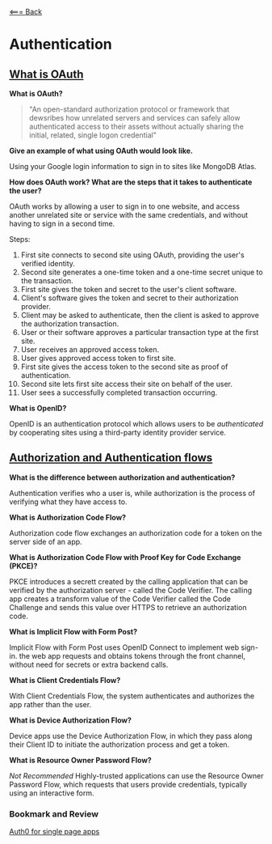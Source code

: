 [<=== Back](README.md)

# Authentication

## [What is OAuth](https://www.csoonline.com/article/3216404/what-is-oauth-how-the-open-authorization-framework-works.html)

**What is OAuth?**

> "An open-standard authorization protocol or framework that dewsribes how unrelated servers and services can safely allow authenticated access to their assets without actually sharing the initial, related, single logon credential"

**Give an example of what using OAuth would look like.**

Using your Google login information to sign in to sites like MongoDB Atlas.

**How does OAuth work? What are the steps that it takes to authenticate the user?**

OAuth works by allowing a user to sign in to one website, and access another unrelated site or service with the same credentials, and without having to sign in a second time. 

Steps:
1. First site connects to second site using OAuth, providing the user's verified identity.
2. Second site generates a one-time token and a one-time secret unique to the transaction.
3. First site gives the token and secret to the user's client software.
4. Client's software gives the token and secret to their authorization provider.
5. Client may be asked to authenticate, then the client is asked to approve the authorization transaction.
6. User or their software approves a particular transaction type at the first site.
7. User receives an approved access token.
8. User gives approved access token to first site.
9. First site gives the access token to the second site as proof of authentication.
10. Second site lets first site access their site on behalf of the user.
11. User sees a successfully completed transaction occurring.


**What is OpenID?**

OpenID is an authentication protocol which allows users to be *authenticated* by cooperating sites using a third-party identity provider service.

## [Authorization and Authentication flows](https://auth0.com/docs/get-started/authentication-and-authorization-flow)

**What is the difference between authorization and authentication?**

Authentication verifies who a user is, while authorization is the process of verifying what they have access to.

**What is Authorization Code Flow?**

Authorization code flow exchanges an authorization code for a token on the server side of an app.

**What is Authorization Code Flow with Proof Key for Code Exchange (PKCE)?**

PKCE introduces a secrett created by the calling application that can be verified by the authorization server - called the Code Verifier. The calling app creates a transform value of the Code Verifier called the Code Challenge and sends this value over HTTPS to retrieve an authorization code. 

**What is Implicit Flow with Form Post?**

Implicit Flow with Form Post uses OpenID Connect to implement web sign-in. the web app requests and obtains tokens through the front channel, without need for secrets or extra backend calls. 

**What is Client Credentials Flow?**

With Client Credentials Flow, the system authenticates and authorizes the app rather than the user. 

**What is Device Authorization Flow?**

Device apps use the Device Authorization Flow, in which they pass along their Client ID to initiate the authorization process and get a token.

**What is Resource Owner Password Flow?**

*Not Recommended* 
Highly-trusted applications can use the Resource Owner Password Flow, which requests that users provide credentials, typically using an interactive form.

### Bookmark and Review

[Auth0 for single page apps](https://auth0.com/docs/libraries/auth0-react)